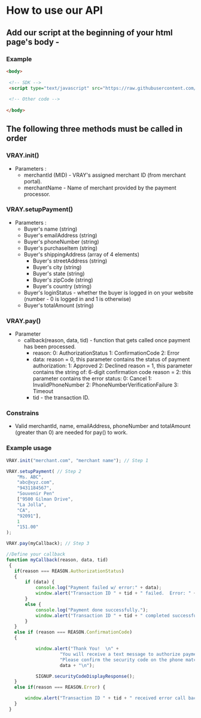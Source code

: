 # How to use our API #

## Add our script at the beginning of your html page's body - ##

### Example ###

```html
<body>
 
 <!-- SDK -->
 <script type="text/javascript" src="https://raw.githubusercontent.com/VrayInc/Browser-SDK/master/v.0.2/vray-browser-sdk.js"></script>
 
 <!-- Other code -->
 
</body>
```

## The following three methods must be called in order ##

### VRAY.init() ###

* Parameters : 
  * merchantId (MID) - VRAY's assigned merchant ID (from merchant portal).
  * merchantName - Name of merchant provided by the payment processor.
  
### VRAY.setupPayment() ###

* Parameters :
  * Buyer's name (string)
  * Buyer's emailAddress (string)
  * Buyer's phoneNumber (string)
  * Buyer's purchaseItem (string)
  * Buyer's shippingAddress (array of 4 elements)
    * Buyer's streetAddress (string)
    * Buyer's city (string)
    * Buyer's state (string)
    * Buyer's zipCode (string)
    * Buyer's country (string)
  * Buyer's loginStatus - whether the buyer is logged in on your website (number - 0 is logged in and 1 is otherwise)  
  * Buyer's totalAmount (string)
  
 ### VRAY.pay() ###
 
 * Parameter
   * callback(reason, data, tid) - function that gets called once payment has been processed.
     + reason: 
       0: AuthorizationStatus
       1: ConfirmationCode
       2: Error
     + data: 
       reason = 0, this parameter contains the status of payment authorization:
          1: Approved
          2: Declined
       reason = 1, this parameter contains the string of:
          6-digit confirmation code
       reason = 2: this parameter contains the error status:
          0: Cancel
          1: InvalidPhoneNumber
          2: PhoneNumberVerificationFailure
          3: Timeout
     + tid - the transaction ID.
    
 ### Constrains ###
 * Valid merchantId, name, emailAddress, phoneNumber and totalAmount (greater than 0) are needed for pay() to work.

### Example usage ###

```javascript
VRAY.init("merchant.com", "merchant name"); // Step 1

VRAY.setupPayment( // Step 2
    "Ms. ABC",
    "abc@xyz.com",
    "9431184567",
    "Souvenir Pen"
    ["9500 Gilman Drive",
    "La Jolla",
    "CA",
    "92091"],
    1
    "151.00"
);

VRAY.pay(myCallback); // Step 3

//Define your callback
function myCallback(reason, data, tid) 
 {
   if(reason === REASON.AuthorizationStatus) 
   {
       if (data) {
           console.log("Payment failed w/ error:" + data);
           window.alert("Transaction ID " + tid + " failed.  Error: " + error);
       }
       else {
           console.log("Payment done successfully.");
           window.alert("Transaction ID " + tid + " completed successful.");
       }
   }
   else if (reason === REASON.ConfirmationCode) 
   {

           window.alert("Thank You!  \n" + 
                    "You will receive a text message to authorize payment on your mobile phone.\n" + 
                    "Please confirm the security code on the phone matches this one: " + 
                    data + "\n");

           SIGNUP.securityCodeDisplayResponse();
   }
   else if(reason === REASON.Error) {

       window.alert("Transaction ID " + tid + " received error call back = " + error);
   }
 }

